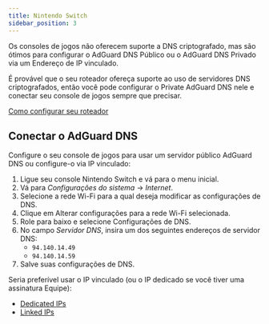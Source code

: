 ```yaml
---
title: Nintendo Switch
sidebar_position: 3
---
```


Os consoles de jogos não oferecem suporte a DNS criptografado, mas são ótimos para configurar o AdGuard DNS Público ou o AdGuard DNS Privado via um Endereço de IP vinculado.

É provável que o seu roteador ofereça suporte ao uso de servidores DNS criptografados, então você pode configurar o Private AdGuard DNS nele e conectar seu console de jogos sempre que precisar.

[Como configurar seu roteador](/private-dns/connect-devices/routers/routers.md)

## Conectar o AdGuard DNS

Configure o seu console de jogos para usar um servidor público AdGuard DNS ou configure-o via IP vinculado:

1. Ligue seu console Nintendo Switch e vá para o menu inicial.
2. Vá para _Configurações do sistema_ → _Internet_.
3. Selecione a rede Wi-Fi para a qual deseja modificar as configurações de DNS.
4. Clique em Alterar configurações para a rede Wi-Fi selecionada.
5. Role para baixo e selecione Configurações de DNS.
6. No campo _Servidor DNS_, insira um dos seguintes endereços de servidor DNS:
    - `94.140.14.49`
    - `94.140.14.59`
7. Salve suas configurações de DNS.

Seria preferível usar o IP vinculado (ou o IP dedicado se você tiver uma assinatura Equipe):

 - [Dedicated IPs](/private-dns/connect-devices/other-options/dedicated-ip.md)
 - [Linked IPs](/private-dns/connect-devices/other-options/linked-ip.md)
